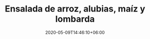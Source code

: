 ---
title: "Ensalada de arroz, alubias, maíz y lombarda"
date: 2020-05-09T14:46:10+06:00
description: "Ensalada de alubias"
type: "recipe"
image: "images/recipes/ensalada-alubias-maiz.jpeg"
cuisine: Free Style
suitableForDiet: VeganDiet
categories: ensalada
yield: 2 porciones
prepTime: 20
cookTime: 60
totalTime: 80
tags:
  - "alubias"
  - "arroz"
ingredients:
- 100 g arroz cocido
- 100 g alubias negras cocidas
- 1/2 pimiento rojo
- 20 g col lombarda
- 1/2 tomate pera
- 20 g maíz dulce
- 1 puñado de perejil
- 1 puñado de mentuccia
- zumo de medio limón
- AOVE
- pimienta negra
- sal 
directions:
- Lava todos los vegetales. 
- Si tienes una mandolina corta la lombarda con ella, en alternativa, con un cuchillo y cuidadosamente, córtala muy fina.
- Pica el tomate y el pimiento. Pica también con el cuchillo el perejil y la mentuccia. 
- En un bol mezcla todos los ingredientes.
- Tapa y pon 1/2 hora en la nevera antes de servir.
tips: Puedes sustituir las alubias negras por las alubias que más te apetezcan.
---
